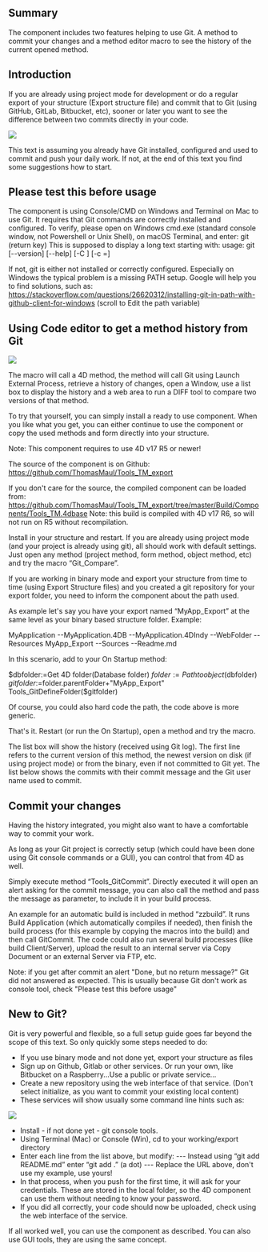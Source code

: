 ## Summary

The component includes two features helping to use Git. A method to commit your changes and a method editor macro to see the history of the current opened method.

## Introduction

If you are already using project mode for development or do a regular export of your structure (Export structure file) and commit that to Git (using GitHub, GitLab, Bitbucket, etc), sooner or later you want to see the difference between two commits directly in your code.

<img src="https://github.com/ThomasMaul/Tools_TM_export/blob/master/Documentation/Diffexample.png" />

This text is assuming you already have Git installed, configured and used to commit and push your daily work. If not, at the end of this text you find some suggestions how to start.

## Please test this before usage

The component is using Console/CMD on Windows and Terminal on Mac to use Git. It requires that Git commands are correctly installed and configured.
To verify, please open on Windows cmd.exe (standard console window, not Powershell or Unix Shell), on macOS Terminal, and enter: git (return key)
This is supposed to display a long text starting with:
usage: git [--version] [--help] [-C <path>] [-c <name>=<value>]

If not, git is either not installed or correctly configured.
Especially on Windows the typical problem is a missing PATH setup.
Google will help you to find solutions, such as:
https://stackoverflow.com/questions/26620312/installing-git-in-path-with-github-client-for-windows
(scroll to Edit the path variable)

## Using Code editor to get a method history from Git

<img src="https://github.com/ThomasMaul/Tools_TM_export/blob/master/Documentation/Macro.png" />

The macro will call a 4D method, the method will call Git using Launch External Process, retrieve a history of changes, open a Window, use a list box to display the history and a web area to run a DIFF tool to compare two versions of that method.


To try that yourself, you can simply install a ready to use component. When you like what you get, you can either continue to use the component or copy the used methods and form directly into your structure.

Note: This component requires to use 4D v17 R5 or newer!

The source of the component is on Github: https://github.com/ThomasMaul/Tools_TM_export

If you don't care for the source, the compiled component can be loaded from:
https://github.com/ThomasMaul/Tools_TM_export/tree/master/Build/Components/Tools_TM.4dbase
Note: this build is compiled with 4D v17 R6, so will not run on R5 without recompilation.

Install in your structure and restart. If you are already using project mode (and your project is already using git), all should work with default settings. Just open any method (project method, form method, object method, etc) and try the macro “Git_Compare”.

If you are working in binary mode and export your structure from time to time (using Export Structure files) and you created a git repository for your export folder, you need to inform the component about the path used.

As example let's say you have your export named “MyApp_Export” at the same level as your binary based structure folder. Example:

MyApplication
--MyApplication.4DB
--MyApplication.4DIndy
--WebFolder
--Resources
MyApp_Export
--Sources
--Readme.md

In this scenario, add to your On Startup method:

$dbfolder:=Get 4D folder(Database folder)
$folder:=Path to object($dbfolder)
$gitfolder:=$folder.parentFolder+"MyApp_Export"
Tools_GitDefineFolder($gitfolder)

Of course, you could also hard code the path, the code above is more generic.

That's it. Restart (or run the On Startup), open a method and try the macro.

The list box will show the history (received using Git log).
The first line refers to the current version of this method, the newest version on disk (if using project mode) or from the binary, even if not committed to Git yet. 
The list below shows the commits with their commit message and the Git user name used to commit.

## Commit your changes

Having the history integrated, you might also want to have a comfortable way to commit your work.

As long as your Git project is correctly setup (which could have been done using Git console commands or a GUI), you can control that from 4D as well.

Simply execute method “Tools_GitCommit”. Directly executed it will open an alert asking for the commit message, you can also call the method and pass the message as parameter, to include it in your build process.

An example for an automatic build is included in method “zzbuild”. It runs Build Application (which automatically compiles if needed), then finish the build process (for this example by copying the macros into the build) and then call GitCommit.
The code could also run several build processes (like build Client/Server), upload the result to an internal server via Copy Document or an external Server via FTP, etc.

Note: if you get after commit an alert "Done, but no return message?" Git did not answered as expected. This is usually because Git don't work as console tool, check "Please test this before usage" 


## New to Git?

Git is very powerful and flexible, so a full setup guide goes far beyond the scope of this text.
So only quickly some steps needed to do:
-	If you use binary mode and not done yet, export your structure as files
-	Sign up on Github, Gitlab or other services. Or run your own, like Bitbucket on a Raspberry...Use a public or private service…
-	Create a new repository using the web interface of that service. (Don't select initialize, as you want to commit your existing local content)
-	These services will show usually some command line hints such as:
<img src="https://github.com/ThomasMaul/Tools_TM_export/blob/master/Documentation/newrepository.png" />

-	Install - if not done yet - git console tools.
-	Using Terminal (Mac) or Console (Win), cd to your working/export directory
-	Enter each line from the list above, but modify:
---	Instead using “git add README.md” enter “git add .” (a dot)
---	Replace the URL above, don't use my example, use yours!
-	In that process, when you push for the first time, it will ask for your credentials. These are stored in the local folder, so the 4D component can use them without needing to know your password.
-	If you did all correctly, your code should now be uploaded, check using the web interface of the service.

If all worked well, you can use the component as described. 
You can also use GUI tools, they are using the same concept. 
